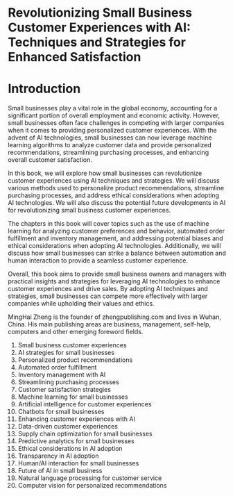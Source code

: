 # Revolutionizing Small Business Customer Experiences with AI: Techniques and Strategies for Enhanced Satisfaction

# Introduction

Small businesses play a vital role in the global economy, accounting for a significant portion of overall employment and economic activity. However, small businesses often face challenges in competing with larger companies when it comes to providing personalized customer experiences. With the advent of AI technologies, small businesses can now leverage machine learning algorithms to analyze customer data and provide personalized recommendations, streamlining purchasing processes, and enhancing overall customer satisfaction.

In this book, we will explore how small businesses can revolutionize customer experiences using AI techniques and strategies. We will discuss various methods used to personalize product recommendations, streamline purchasing processes, and address ethical considerations when adopting AI technologies. We will also discuss the potential future developments in AI for revolutionizing small business customer experiences.

The chapters in this book will cover topics such as the use of machine learning for analyzing customer preferences and behavior, automated order fulfillment and inventory management, and addressing potential biases and ethical considerations when adopting AI technologies. Additionally, we will discuss how small businesses can strike a balance between automation and human interaction to provide a seamless customer experience.

Overall, this book aims to provide small business owners and managers with practical insights and strategies for leveraging AI technologies to enhance customer experiences and drive sales. By adopting AI techniques and strategies, small businesses can compete more effectively with larger companies while upholding their values and ethics.

MingHai Zheng is the founder of zhengpublishing.com and lives in Wuhan, China. His main publishing areas are business, management, self-help, computers and other emerging foreword fields.



1. Small business customer experiences
2. AI strategies for small businesses
3. Personalized product recommendations
4. Automated order fulfillment
5. Inventory management with AI
6. Streamlining purchasing processes
7. Customer satisfaction strategies
8. Machine learning for small businesses
9. Artificial intelligence for customer experiences
10. Chatbots for small businesses
11. Enhancing customer experiences with AI
12. Data-driven customer experiences
13. Supply chain optimization for small businesses
14. Predictive analytics for small businesses
15. Ethical considerations in AI adoption
16. Transparency in AI adoption
17. Human/AI interaction for small businesses
18. Future of AI in small business
19. Natural language processing for customer service
20. Computer vision for personalized recommendations

